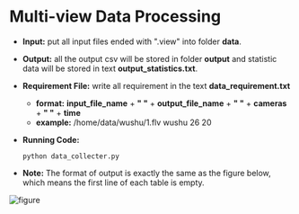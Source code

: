 # Multi-view Data Processing

- **Input:** put all input files ended with ".view" into folder **data**.

- **Output:** all the output csv will be stored in folder **output** and statistic data will be stored in text **output_statistics.txt**.

- **Requirement File:** write all requirement in the text **data_requirement.txt**

  - **format:**  **input_file_name** + **" "** + **output_file_name** + **" "** + **cameras** + **" "** + **time**
  - **example:** /home/data/wushu/1.flv wushu 26 20

- **Running Code:** 

  ```
  python data_collecter.py
  ```

- **Note:** The format of output is exactly the same as the figure below, which means the first line of each table is empty.

![figure](C:\Johnson\research\2022summer\Data_Processing\figure.png)

